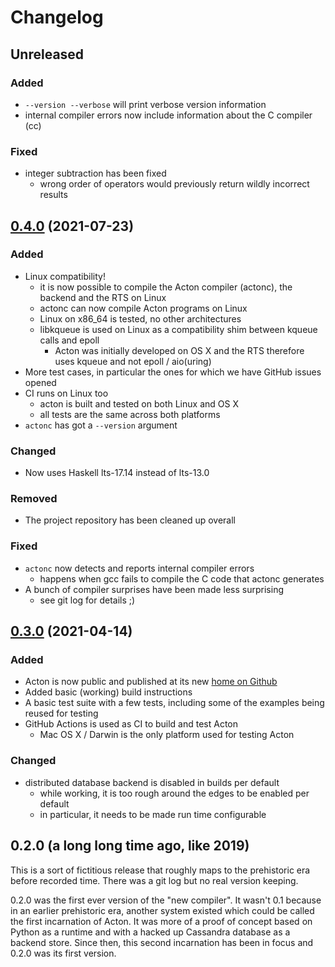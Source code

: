 # Changelog

## Unreleased

### Added
- `--version --verbose` will print verbose version information
- internal compiler errors now include information about the C compiler (cc)

### Fixed
- integer subtraction has been fixed
  - wrong order of operators would previously return wildly incorrect results


## [0.4.0](https://github.com/actonlang/acton/releases/tag/v0.4.0) (2021-07-23)

### Added
- Linux compatibility!
  - it is now possible to compile the Acton compiler (actonc), the backend and
    the RTS on Linux
  - actonc can now compile Acton programs on Linux
  - Linux on x86_64 is tested, no other architectures
  - libkqueue is used on Linux as a compatibility shim between kqueue calls and
    epoll
    - Acton was initially developed on OS X and the RTS therefore uses kqueue
      and not epoll / aio(uring)
- More test cases, in particular the ones for which we have GitHub issues opened
- CI runs on Linux too
  - acton is built and tested on both Linux and OS X
  - all tests are the same across both platforms
- `actonc` has got a `--version` argument

### Changed
- Now uses Haskell lts-17.14 instead of lts-13.0

### Removed
- The project repository has been cleaned up overall

### Fixed
- `actonc` now detects and reports internal compiler errors
  - happens when gcc fails to compile the C code that actonc generates
- A bunch of compiler surprises have been made less surprising
  - see git log for details ;)


## [0.3.0](https://github.com/actonlang/acton/releases/tag/v0.3.0) (2021-04-14)

### Added
- Acton is now public and published at its new [home on
  Github](https://github.com/actonlang/acton/)
- Added basic (working) build instructions
- A basic test suite with a few tests, including some of the examples being
  reused for testing
- GitHub Actions is used as CI to build and test Acton
  - Mac OS X / Darwin is the only platform used for testing Acton

### Changed
- distributed database backend is disabled in builds per default
  - while working, it is too rough around the edges to be enabled per default
  - in particular, it needs to be made run time configurable


## 0.2.0 (a long long time ago, like 2019)

This is a sort of fictitious release that roughly maps to the prehistoric era
before recorded time. There was a git log but no real version keeping.

0.2.0 was the first ever version of the "new compiler". It wasn't 0.1 because in
an earlier prehistoric era, another system existed which could be called the
first incarnation of Acton. It was more of a proof of concept based on Python as
a runtime and with a hacked up Cassandra database as a backend store. Since
then, this second incarnation has been in focus and 0.2.0 was its first version.
